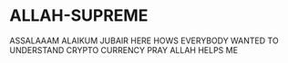 # ALLAH-SUPREME
ASSALAAAM ALAIKUM  JUBAIR HERE HOWS EVERYBODY
WANTED TO UNDERSTAND CRYPTO CURRENCY
PRAY ALLAH HELPS ME
